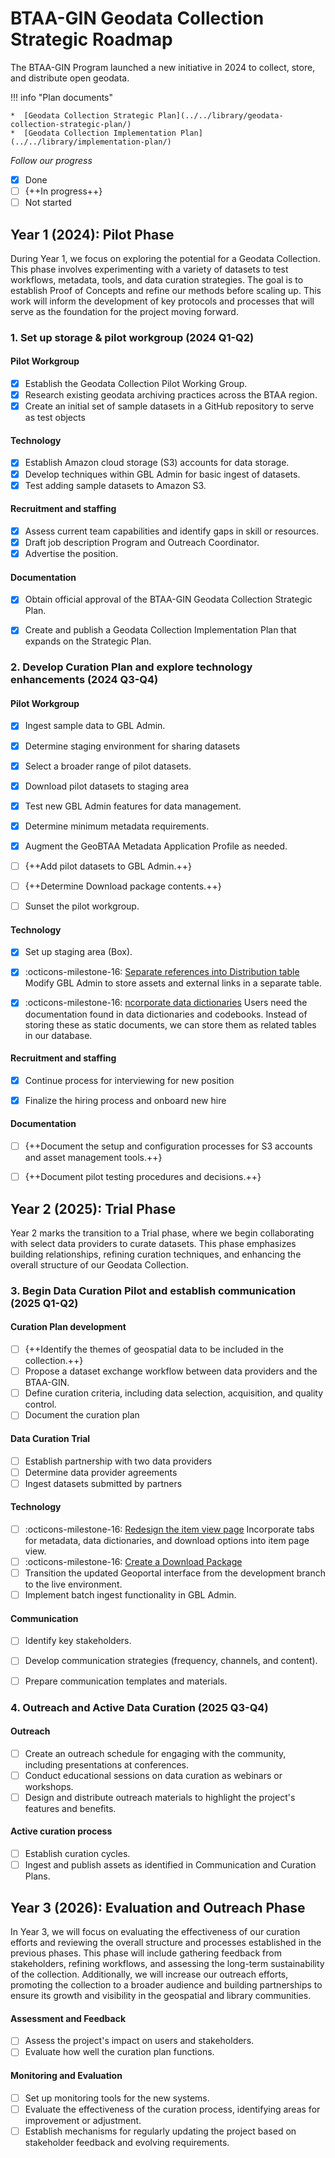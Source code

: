 # BTAA-GIN Geodata Collection Strategic Roadmap

The BTAA-GIN Program launched a new initiative in 2024 to collect, store, and distribute open geodata. 

!!! info "Plan documents"

	*  [Geodata Collection Strategic Plan](../../library/geodata-collection-strategic-plan/)
	*  [Geodata Collection Implementation Plan](../../library/implementation-plan/)

*Follow our progress*

- [x] Done
- [ ] {++In progress++}
- [ ] Not started

## Year 1 (2024): Pilot Phase

During Year 1, we focus on exploring the potential for a Geodata Collection. This phase involves experimenting with a variety of datasets to test workflows, metadata, tools, and data curation strategies. The goal is to establish Proof of Concepts and refine our methods before scaling up. This work will inform the development of key protocols and processes that will serve as the foundation for the project moving forward.

### 1. Set up storage & pilot workgroup (2024 Q1-Q2)

#### Pilot Workgroup

- [x] Establish the Geodata Collection Pilot Working Group.
- [x] Research existing geodata archiving practices across the BTAA region.
- [x] Create an initial set of sample datasets in a GitHub repository to serve as test objects

#### Technology

- [x] Establish Amazon cloud storage (S3) accounts for data storage.
- [x] Develop techniques within GBL Admin for basic ingest of datasets.
- [x] Test adding sample datasets to Amazon S3.

#### Recruitment and staffing

- [x] Assess current team capabilities and identify gaps in skill or resources.
- [x] Draft job description Program and Outreach Coordinator.
- [x] Advertise the position.

#### Documentation

- [x] Obtain official approval of the BTAA-GIN Geodata Collection Strategic Plan.
- [x] Create and publish a Geodata Collection Implementation Plan that expands on the Strategic Plan.


### 2. Develop Curation Plan and explore technology enhancements (2024 Q3-Q4)

#### Pilot Workgroup

- [x] Ingest sample data to GBL Admin.
- [x] Determine staging environment for sharing datasets
- [x] Select a broader range of pilot datasets.
- [x] Download pilot datasets to staging area
- [x] Test new GBL Admin features for data management.
- [x] Determine minimum metadata requirements.
- [x] Augment the GeoBTAA Metadata Application Profile as needed.
- [ ] {++Add pilot datasets to GBL Admin.++}
- [ ] {++Determine Download package contents.++} 
- [ ] Sunset the pilot workgroup.


#### Technology

- [x] Set up staging area (Box).
- [x] :octicons-milestone-16: [Separate references into Distribution table](https://github.com/geobtaa/geoblacklight_admin/milestone/2)  Modify GBL Admin to store assets and external links in a separate table.
- [x] :octicons-milestone-16: [ncorporate data dictionaries](https://github.com/geobtaa/geoblacklight_admin/milestone/4) Users need the documentation found in data dictionaries and codebooks. Instead of storing these as static documents, we can store them as related tables in our database.


#### Recruitment and staffing

- [x] Continue process for interviewing for new position
- [x] Finalize the hiring process and onboard new hire



#### Documentation

- [ ] {++Document the setup and configuration processes for S3 accounts and asset management tools.++}
- [ ] {++Document pilot testing procedures and decisions.++}



## Year 2 (2025): Trial Phase

Year 2 marks the transition to a Trial phase, where we begin collaborating with select data providers to curate datasets. This phase emphasizes building relationships, refining curation techniques, and enhancing the overall structure of our Geodata Collection.

### 3. Begin Data Curation Pilot and establish communication (2025 Q1-Q2)

#### Curation Plan development

- [ ] {++Identify the themes of geospatial data to be included in the collection.++}
- [ ] Propose a dataset exchange workflow between data providers and the BTAA-GIN.
- [ ] Define curation criteria, including data selection, acquisition, and quality control.
- [ ] Document the curation plan

#### Data Curation Trial

- [ ] Establish partnership with two data providers
- [ ] Determine data provider agreements
- [ ] Ingest datasets submitted by partners

#### Technology

- [ ] :octicons-milestone-16: [Redesign the item view page](https://github.com/geobtaa/geoportal/milestone/24)  Incorporate tabs for metadata, data dictionaries, and download options into item page view.
- [ ] :octicons-milestone-16: [Create a Download Package](https://github.com/geobtaa/geoblacklight_admin/milestone/3) 
- [ ] Transition the updated Geoportal interface from the development branch to the live environment.
- [ ] Implement batch ingest functionality in GBL Admin.

#### Communication

- [ ] Identify key stakeholders.
- [ ] Develop communication strategies (frequency, channels, and content).
- [ ] Prepare communication templates and materials.




### 4. Outreach and Active Data Curation (2025 Q3-Q4)

#### Outreach

- [ ] Create an outreach schedule for engaging with the community, including presentations at conferences.
- [ ] Conduct educational sessions on data curation as webinars or workshops.
- [ ] Design and distribute outreach materials to highlight the project's features and benefits.

#### Active curation process

- [ ] Establish curation cycles.
- [ ] Ingest and publish assets as identified in Communication and Curation Plans.

## Year 3 (2026): Evaluation and Outreach Phase

In Year 3, we will focus on evaluating the effectiveness of our curation efforts and reviewing the overall structure and processes established in the previous phases. This phase will include gathering feedback from stakeholders, refining workflows, and assessing the long-term sustainability of the collection. Additionally, we will increase our outreach efforts, promoting the collection to a broader audience and building partnerships to ensure its growth and visibility in the geospatial and library communities.

#### Assessment and Feedback

- [ ] Assess the project's impact on users and stakeholders.
- [ ] Evaluate how well the curation plan functions.

#### Monitoring and Evaluation

- [ ] Set up monitoring tools for the new systems.
- [ ] Evaluate the effectiveness of the curation process, identifying areas for improvement or adjustment.
- [ ] Establish mechanisms for regularly updating the project based on stakeholder feedback and evolving requirements.